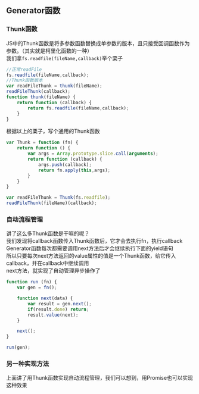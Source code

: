 ## Generator函数

### Thunk函数

JS中的Thunk函数是将多参数函数替换成单参数的版本，且只接受回调函数作为参数。（其实就是柯里化函数的一种）   
我们拿`fs.readfile(fileName,callback)`举个栗子

```javascript
//正常readFile
fs.readfile(fileName,callback);
//Thunk函数版本
var readFileThunk = thunk(fileName);
readFileThunk(callback);
function thunk(fileName) {
	return function (callback) {
		return fs.readfile(fileName,callback);
	}
}
```

根据以上的栗子，写个通用的Thunk函数

```javascript
var Thunk = function (fn) {
	return function () {
		var args = Array.prototype.slice.call(arguments);
		return function (callback) {
			args.push(callback);
			return fn.apply(this,args);
		} 
	}
}

var readFileThunk = Thunk(fs.readfile);
readFileThunk(fileName)(callback);
```

### 自动流程管理

讲了这么多Thunk函数是干嘛的呢？  
我们发现将callback函数传入Thunk函数后，它才会去执行fn，执行callback   
Generator函数每次都需要调用next方法后才会继续执行下面的yield语句   
所以只要每次next方法返回的value属性的值是一个Thunk函数，给它传入callback，并在callback中继续调用   
next方法，就实现了自动管理异步操作了

```javascript
function run (fn) {
	var gen = fn();

	function next(data) {
		var result = gen.next();
		if(result.done) return;
		result.value(next);
	}

	next();
}

run(gen);
```

### 另一种实现方法

上面讲了用Thunk函数实现自动流程管理，我们可以想到，用Promise也可以实现这种效果



























